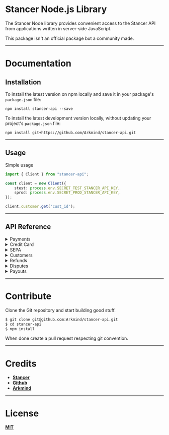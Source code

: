 # Stancer Node.js Library

The Stancer Node library provides convenient access to the Stancer API from applications written in server-side JavaScript.

This package isn't an official package but a community made.

---

# Documentation

## Installation

To install the latest version on npm locally and save it in your package's `package.json` file:

`npm install stancer-api --save`

To install the latest development version locally, without updating your project's `package.json` file:

`npm install git+https://github.com/Arkmind/stancer-api.git`

---

## Usage

Simple usage
```ts
import { Client } from "stancer-api";

const client = new Client({
    stest: process.env.SECRET_TEST_STANCER_API_KEY,
    sprod: process.env.SECRET_PROD_STANCER_API_KEY,
});

client.customer.get('cust_id');
```

---

## API Reference

<details>
<summary>Payments</summary>

The export `Client` as a property named `payment` that is an instance of [`Payment`](dist/request/Payment.d.ts), containing methods to manipulate payments.

**Get payment data `Client.payment.get(id: string)`**

**Create a payment `Client.payment.create(data: PaymentCreate)`** \
[PaymentCreate](dist/types/payment.d.ts)

**Update a payment `Client.payment.update(id: string, data: PaymentUpdate)`** \
[PaymentUpdate](dist/types/payment.d.ts)

**List all payment `Client.payment.list(data: PaymentList)`** \
[PaymentList](dist/types/payment.d.ts)
</details>

<details>
<summary>Credit Card</summary>

The export `Client` as a property named `creditCard` that is an instance of [`CreditCard`](dist/request/creditcard.d.ts), containing methods to manipulate credit cards.

**Get credit card data `Client.creditCard.get(id: string)`**

**Create a credit card `Client.creditCard.create(data: CreditCardCreate)`** \
[CreditCardCreate](dist/types/creditcard.d.ts)

**Update a credit card `Client.creditCard.update(id: string, data: CreditCardUpdate)`** \
[CreditCardUpdate](dist/types/creditcard.d.ts)

**Delete a credit card `Client.creditCard.delete(data: CreditCardDelete)`** \
[CreditCardDelete](dist/types/creditcard.d.ts)
</details>

<details>
<summary>SEPA</summary>

The export `Client` as a property named `sepa` that is an instance of [`Sepa`](dist/request/Sepa.d.ts), containing methods to manipulate SEPAs.

**Get SEPA data `Client.sepa.get(id: string)`**

**Create a SEPA `Client.sepa.create(data: SepaCreate)`** \
[SepaCreate](dist/types/sepa.d.ts)

**Update a SEPA `Client.sepa.update(id: string, data: SepaUpdate)`** \
[SepaUpdate](dist/types/sepa.d.ts)

**Delete a SEPA `Client.sepa.delete(data: SepaDelete)`** \
[SepaDelete](dist/types/sepa.d.ts)
</details>

<details>
<summary>Customers</summary>

The export `Client` as a property named `customer` that is an instance of [`Customer`](dist/request/Customer.d.ts), containing methods to manipulate Customers.

**Get Customer data `Client.customer.get(id: string)`**

**Create a Customer `Client.customer.create(data: CustomerCreate)`** \
[CustomerCreate](dist/types/customer.d.ts)

**Update a Customer `Client.customer.update(id: string, data: CustomerUpdate)`** \
[CustomerUpdate](dist/types/customer.d.ts)

**Delete a Customer `Client.customer.delete(data: CustomerDelete)`** \
[CustomerDelete](dist/types/customer.d.ts)
</details>

<details>
<summary>Refunds</summary>

The export `Client` as a property named `refund` that is an instance of [`Refund`](dist/request/Refund.d.ts), containing methods to manipulate Refunds.

**Get Refund data `Client.refund.get(id: string)`**

**Create a Refund `Client.refund.create(data: CustomerCreate)`** \
[RefundCreate](dist/types/refund.d.ts)
</details>

<details>
<summary>Disputes</summary>

The export `Client` as a property named `dispute` that is an instance of [`Dispute`](dist/request/Dispute.d.ts), containing methods to manipulate Disputes.

**Get Dispute data `Client.dispute.get(id: string)`**

**List all Dispute `Client.dispute.delete(data: DisputeList)`** \
[DisputeList](dist/types/dispute.d.ts)
</details>

<details>
<summary>Payouts</summary>

The export `Client` as a property named `payout` that is an instance of [`Payout`](dist/request/Payout.d.ts), containing methods to manipulate Payouts.

**Get a Payout detail `Client.payout.get(id: string, type: PayoutTypes, data?: PayoutList)`**
[PayoutTypes, PayoutList](dist/types/payout.d.ts)

**List all Payouts `Client.payout.list(data: PayoutList)`** \
[PayoutList](dist/types/payout.d.ts)
</details>

---

# Contribute

Clone the Git repository and start building good stuff.

```bash
$ git clone git@github.com:Arkmind/stancer-api.git
$ cd stancer-api
$ npm install
```

When done create a pull request respecting git convention.

---

# Credits

- **[Stancer](https://www.stancer.com/)**
- **[Github](https://github.com/Arkmind/stancer-api)**
- **[Arkmind](https://github.com/Arkmind/)**
  
---

# License

**[MIT](https://github.com/Arkmind/stancer-api/LICENSE)**